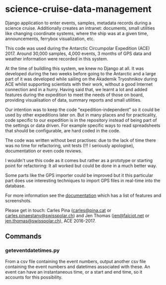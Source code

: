 # science-cruise-data-management
Django application to enter events, samples, metadata records during a science cruise. Additionally creates an intranet: documents, small utilities like changing coordinate systems, where the ship was at a given time, announcements, ferrybox visualization, etc.

This code was used during the Antarctic Circumpolar Expedition (ACE) 2017. Around 30,000 samples, 4,000 events, 3 months of GPS data and weather information were recorded in this system.

At the time of buildling this system, we knew no Django at all. It was developed during the two weeks before going to the Antarctic and a large part of it was developed while sailing on the Akademik Tryoshnikov during ACE whilst supporting scientists with their work, without a good Internet connection and in a hurry. Having said that, we learnt a lot and added features during the expedition to meet the needs of those on board, providing visualisation of data, summary reports and small utilities. 

Our intention was to keep the code "expedition-independent" so it could be used by other expeditions later on. But in many places and for practicality, code specific to our expedition is in the repository instead of being part of the settings or data driven. For example specific ways to read spreadsheets that should be configurable, are hard coded in the code.

The code was written without best practises: due to the lack of time there was no time for refactoring, unit tests (!!! I seriously apologise), documentation or even code reviews.

I wouldn't use this code as it comes but rather as a prototype or starting point for refactoring: It all worked but could be done in a much better way.

Some parts like the GPS importer could be improved but it this particular part does use interesting techniques to import GPS files in real-time into the database.

For more information see the [documentation](https://github.com/Swiss-Polar-Institute/science-cruise-data-management/tree/master/documentation) which has a list of features and screenshots.

Please get in touch: Carles Pina (carles@pina.cat or carles.pinaestany@swisspolar.ch) and Jen Thomas (jen@falciot.net or jen.thomas@swisspolar.ch), ACE 2016-2017.

## Commands

### geteventdatetimes.py
From a csv file containing the event numbers, output another csv file containing the event numbers and datetimes associated with these. An event can have an instantaneous time, or a start and end time, so it accounts for this possibility.
